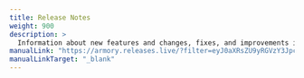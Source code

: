 ```yaml
---
title: Release Notes
weight: 900
description: >
  Information about new features and changes, fixes, and improvements in Armory Continuous Deployment-as-a-Service.
manualLink: "https://armory.releases.live/?filter=eyJ0aXRsZU9yRGVzY3JpcHRpb24iOiIiLCJzY29wZSI6WyJDRC1hcy1hLVNlcnZpY2UiXSwidHlwZSI6W10sImZpZWxkcyI6W119"
manualLinkTarget: "_blank"
---
```


